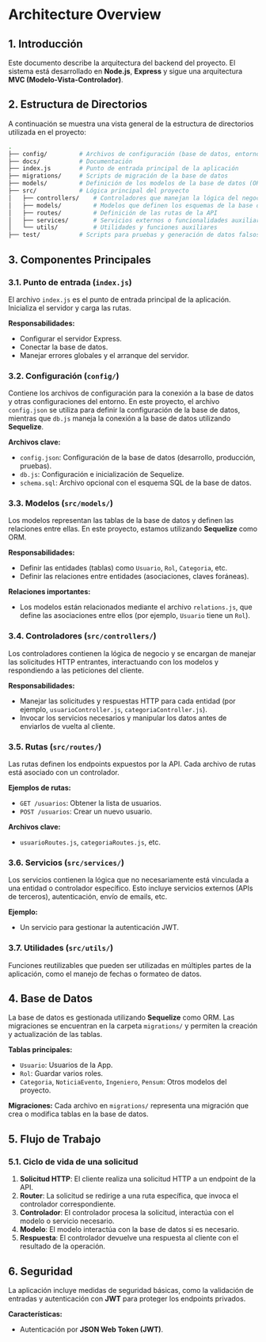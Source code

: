 
# Architecture Overview

## 1. Introducción

Este documento describe la arquitectura del backend del proyecto. El sistema está desarrollado en **Node.js**, **Express** y sigue una arquitectura **MVC (Modelo-Vista-Controlador)**.

## 2. Estructura de Directorios

A continuación se muestra una vista general de la estructura de directorios utilizada en el proyecto:

```bash
.
├── config/         # Archivos de configuración (base de datos, entorno, etc.)
├── docs/           # Documentación
├── index.js        # Punto de entrada principal de la aplicación
├── migrations/     # Scripts de migración de la base de datos
├── models/         # Definición de los modelos de la base de datos (ORM)
├── src/            # Lógica principal del proyecto
│   ├── controllers/    # Controladores que manejan la lógica del negocio
│   ├── models/         # Modelos que definen los esquemas de la base de datos
│   ├── routes/         # Definición de las rutas de la API
│   ├── services/       # Servicios externos o funcionalidades auxiliares
│   └── utils/          # Utilidades y funciones auxiliares
├── test/           # Scripts para pruebas y generación de datos falsos
```

## 3. Componentes Principales

### 3.1. **Punto de entrada (`index.js`)**

El archivo `index.js` es el punto de entrada principal de la aplicación. Inicializa el servidor y carga las rutas.

**Responsabilidades:**
- Configurar el servidor Express.
- Conectar la base de datos.
- Manejar errores globales y el arranque del servidor.

### 3.2. **Configuración (`config/`)**

Contiene los archivos de configuración para la conexión a la base de datos y otras configuraciones del entorno. En este proyecto, el archivo `config.json` se utiliza para definir la configuración de la base de datos, mientras que `db.js` maneja la conexión a la base de datos utilizando **Sequelize**.

**Archivos clave:**
- `config.json`: Configuración de la base de datos (desarrollo, producción, pruebas).
- `db.js`: Configuración e inicialización de Sequelize.
- `schema.sql`: Archivo opcional con el esquema SQL de la base de datos.

### 3.3. **Modelos (`src/models/`)**

Los modelos representan las tablas de la base de datos y definen las relaciones entre ellas. En este proyecto, estamos utilizando **Sequelize** como ORM.

**Responsabilidades:**
- Definir las entidades (tablas) como `Usuario`, `Rol`, `Categoria`, etc.
- Definir las relaciones entre entidades (asociaciones, claves foráneas).

**Relaciones importantes:**
- Los modelos están relacionados mediante el archivo `relations.js`, que define las asociaciones entre ellos (por ejemplo, `Usuario` tiene un `Rol`).

### 3.4. **Controladores (`src/controllers/`)**

Los controladores contienen la lógica de negocio y se encargan de manejar las solicitudes HTTP entrantes, interactuando con los modelos y respondiendo a las peticiones del cliente.

**Responsabilidades:**
- Manejar las solicitudes y respuestas HTTP para cada entidad (por ejemplo, `usuarioController.js`, `categoriaController.js`).
- Invocar los servicios necesarios y manipular los datos antes de enviarlos de vuelta al cliente.

### 3.5. **Rutas (`src/routes/`)**

Las rutas definen los endpoints expuestos por la API. Cada archivo de rutas está asociado con un controlador.

**Ejemplos de rutas:**
- `GET /usuarios`: Obtener la lista de usuarios.
- `POST /usuarios`: Crear un nuevo usuario.

**Archivos clave:**
- `usuarioRoutes.js`, `categoriaRoutes.js`, etc.

### 3.6. **Servicios (`src/services/`)**

Los servicios contienen la lógica que no necesariamente está vinculada a una entidad o controlador específico. Esto incluye servicios externos (APIs de terceros), autenticación, envío de emails, etc.

**Ejemplo:**
- Un servicio para gestionar la autenticación JWT.

### 3.7. **Utilidades (`src/utils/`)**

Funciones reutilizables que pueden ser utilizadas en múltiples partes de la aplicación, como el manejo de fechas o formateo de datos.

## 4. Base de Datos

La base de datos es gestionada utilizando **Sequelize** como ORM. Las migraciones se encuentran en la carpeta `migrations/` y permiten la creación y actualización de las tablas.

**Tablas principales:**
- `Usuario`: Usuarios de la App.
- `Rol`: Guardar varios roles.
- `Categoria`, `NoticiaEvento`, `Ingeniero`, `Pensum`: Otros modelos del proyecto.

**Migraciones:**
Cada archivo en `migrations/` representa una migración que crea o modifica tablas en la base de datos.

## 5. Flujo de Trabajo

### 5.1. Ciclo de vida de una solicitud

1. **Solicitud HTTP**: El cliente realiza una solicitud HTTP a un endpoint de la API.
2. **Router**: La solicitud se redirige a una ruta específica, que invoca el controlador correspondiente.
3. **Controlador**: El controlador procesa la solicitud, interactúa con el modelo o servicio necesario.
4. **Modelo**: El modelo interactúa con la base de datos si es necesario.
5. **Respuesta**: El controlador devuelve una respuesta al cliente con el resultado de la operación.

## 6. Seguridad

La aplicación incluye medidas de seguridad básicas, como la validación de entradas y autenticación con **JWT** para proteger los endpoints privados.

**Características:**
- Autenticación por **JSON Web Token (JWT)**.

